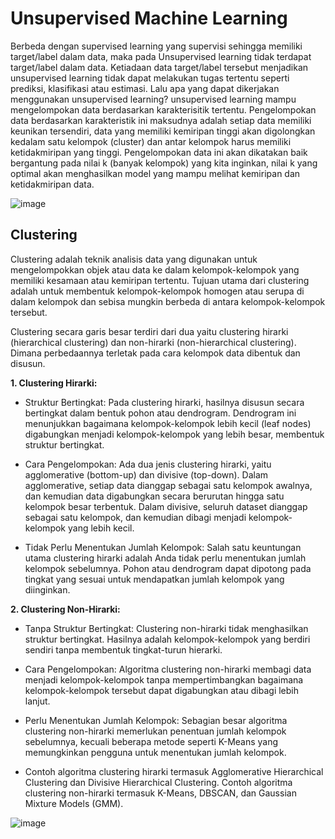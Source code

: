# Unsupervised Machine Learning 

Berbeda dengan supervised learning yang supervisi sehingga memiliki target/label dalam data, maka pada Unsupervised learning tidak terdapat target/label dalam data. Ketiadaan data target/label tersebut menjadikan unsupervised learning tidak dapat melakukan tugas tertentu seperti prediksi, klasifikasi atau estimasi. Lalu apa yang dapat dikerjakan menggunakan unsupervised learning? unsupervised learning mampu mengelompokan data berdasarkan karakterisitik tertentu. Pengelompokan data berdasarkan karakteristik ini maksudnya adalah setiap data memiliki keunikan tersendiri, data yang memiliki kemiripan tinggi akan digolongkan kedalam satu kelompok (cluster) dan antar kelompok harus memiliki ketidakmiripan yang tinggi. Pengelompokan data ini akan dikatakan baik bergantung pada nilai k (banyak kelompok) yang kita inginkan, nilai k yang optimal akan menghasilkan model yang mampu melihat kemiripan dan ketidakmiripan data. 

![image](https://github.com/akmalhsn/Machine-Learning-Theory/assets/149208628/00e502df-9fa2-4c9b-9d90-23dfd7afe0c3)

## Clustering 

Clustering adalah teknik analisis data yang digunakan untuk mengelompokkan objek atau data ke dalam kelompok-kelompok yang memiliki kesamaan atau kemiripan tertentu. Tujuan utama dari clustering adalah untuk membentuk kelompok-kelompok homogen atau serupa di dalam kelompok dan sebisa mungkin berbeda di antara kelompok-kelompok tersebut.

Clustering secara garis besar terdiri dari dua yaitu clustering hirarki (hierarchical clustering) dan non-hirarki (non-hierarchical clustering). Dimana perbedaannya terletak pada cara kelompok data dibentuk dan disusun.

**1. Clustering Hirarki:**

- Struktur Bertingkat: Pada clustering hirarki, hasilnya disusun secara bertingkat dalam bentuk pohon atau dendrogram. Dendrogram ini menunjukkan bagaimana kelompok-kelompok lebih kecil (leaf nodes) digabungkan menjadi kelompok-kelompok yang lebih besar, membentuk struktur bertingkat.
- Cara Pengelompokan: Ada dua jenis clustering hirarki, yaitu agglomerative (bottom-up) dan divisive (top-down). Dalam agglomerative, setiap data dianggap sebagai satu kelompok awalnya, dan kemudian data digabungkan secara berurutan hingga satu kelompok besar terbentuk. Dalam divisive, seluruh dataset dianggap sebagai satu kelompok, dan kemudian dibagi menjadi kelompok-kelompok yang lebih kecil.

- Tidak Perlu Menentukan Jumlah Kelompok: Salah satu keuntungan utama clustering hirarki adalah Anda tidak perlu menentukan jumlah kelompok sebelumnya. Pohon atau dendrogram dapat dipotong pada tingkat yang sesuai untuk mendapatkan jumlah kelompok yang diinginkan.

**2. Clustering Non-Hirarki:**

- Tanpa Struktur Bertingkat: Clustering non-hirarki tidak menghasilkan struktur bertingkat. Hasilnya adalah kelompok-kelompok yang berdiri sendiri tanpa membentuk tingkat-turun hierarki.

- Cara Pengelompokan: Algoritma clustering non-hirarki membagi data menjadi kelompok-kelompok tanpa mempertimbangkan bagaimana kelompok-kelompok tersebut dapat digabungkan atau dibagi lebih lanjut.

- Perlu Menentukan Jumlah Kelompok: Sebagian besar algoritma clustering non-hirarki memerlukan penentuan jumlah kelompok sebelumnya, kecuali beberapa metode seperti K-Means yang memungkinkan pengguna untuk menentukan jumlah kelompok.

- Contoh algoritma clustering hirarki termasuk Agglomerative Hierarchical Clustering dan Divisive Hierarchical Clustering. Contoh algoritma clustering non-hirarki termasuk K-Means, DBSCAN, dan Gaussian Mixture Models (GMM).

![image](https://github.com/akmalhsn/Machine-Learning-Theory/assets/149208628/2bda4be4-c15b-4869-81be-ab335c38e1cd)
